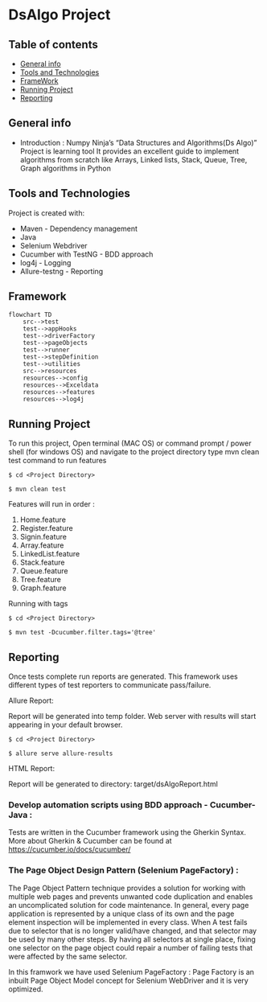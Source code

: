 
# DsAlgo Project

## Table of contents
* [General info](#general-info)
* [Tools and Technologies](#tools-and-technologies)
* [FrameWork](#framework)
* [Running Project](#running-project)
* [Reporting](#reporting)


## General info
* Introduction : Numpy Ninja’s “Data Structures and Algorithms(Ds Algo)” Project is learning tool It provides an excellent guide to implement algorithms from scratch like Arrays, Linked lists, Stack, Queue, Tree, Graph algorithms in Python

## Tools and Technologies
Project is created with:
* Maven - Dependency management
* Java
* Selenium Webdriver
* Cucumber with TestNG - BDD approach
* log4j - Logging
* Allure-testng - Reporting

## Framework
```mermaid
flowchart TD
    src-->test
    test-->appHooks
    test-->driverFactory
    test-->pageObjects
    test-->runner
    test-->stepDefinition
    test-->utilities
    src-->resources
    resources-->config
    resources-->Exceldata
    resources-->features
    resources-->log4j
```
## Running Project
To run this project, 
Open terminal (MAC OS) or command prompt / power shell (for windows OS) and navigate to the project directory type mvn clean test command to run features
```
$ cd <Project Directory>

$ mvn clean test
```
Features will run in order :
1. Home.feature
2. Register.feature
3. Signin.feature
4. Array.feature
5. LinkedList.feature
6. Stack.feature
7. Queue.feature
8. Tree.feature
9. Graph.feature

Running with tags
```
$ cd <Project Directory>

$ mvn test -Dcucumber.filter.tags='@tree'
```
## Reporting

Once tests complete run reports are generated. This framework uses different types of test reporters to communicate pass/failure.

Allure Report: 

Report will be generated into temp folder. Web server with results will start appearing in your default browser. 

```
$ cd <Project Directory>

$ allure serve allure-results
```
HTML Report: 

Report will be generated tо directory: target/dsAlgoReport.html


### Develop automation scripts using BDD approach - Cucumber-Java :

Tests are written in the Cucumber framework using the Gherkin Syntax. More about Gherkin & Cucumber can be found at https://cucumber.io/docs/cucumber/ 

### The Page Object Design Pattern (Selenium PageFactory) :

The Page Object Pattern technique provides a solution for working with multiple web pages and prevents unwanted code duplication and enables an uncomplicated solution for code maintenance. In general, every page application is represented by a unique class of its own and the page element inspection will be implemented in every class. When A test fails due to selector that is no longer valid/have changed, and that selector may be used by many other steps. By having all selectors at single place, fixing one selector on the page object could repair a number of failing tests that were affected by the same selector.

In this framwork we have used Selenium PageFactory : Page Factory is an inbuilt Page Object Model concept for Selenium WebDriver and it is very optimized. 
